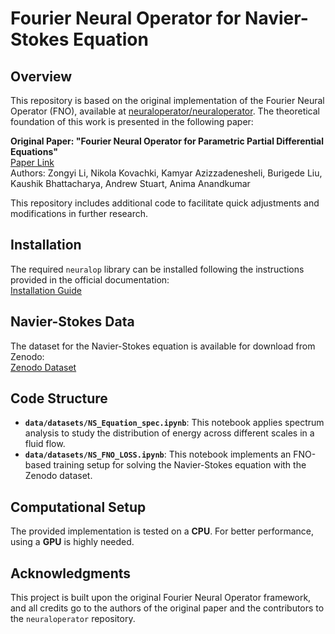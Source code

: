 # Fourier Neural Operator for Navier-Stokes Equation

## Overview
This repository is based on the original implementation of the Fourier Neural Operator (FNO), available at [neuraloperator/neuraloperator](https://github.com/neuraloperator/neuraloperator.git). The theoretical foundation of this work is presented in the following paper:

**Original Paper: "Fourier Neural Operator for Parametric Partial Differential Equations"**  
[Paper Link](https://arxiv.org/abs/2010.08895)  
Authors: Zongyi Li, Nikola Kovachki, Kamyar Azizzadenesheli, Burigede Liu, Kaushik Bhattacharya, Andrew Stuart, Anima Anandkumar

This repository includes additional code to facilitate quick adjustments and modifications in further research.

## Installation
The required `neuralop` library can be installed following the instructions provided in the official documentation:  
[Installation Guide](https://neuraloperator.github.io/dev/install.html)

## Navier-Stokes Data
The dataset for the Navier-Stokes equation is available for download from Zenodo:  
[Zenodo Dataset](https://zenodo.org/records/12825163)

## Code Structure
- **`data/datasets/NS_Equation_spec.ipynb`**: This notebook applies spectrum analysis to study the distribution of energy across different scales in a fluid flow.
- **`data/datasets/NS_FNO_LOSS.ipynb`**: This notebook implements an FNO-based training setup for solving the Navier-Stokes equation with the Zenodo dataset.

## Computational Setup
The provided implementation is tested on a **CPU**. For better performance, using a **GPU** is highly needed.

## Acknowledgments
This project is built upon the original Fourier Neural Operator framework, and all credits go to the authors of the original paper and the contributors to the `neuraloperator` repository.

